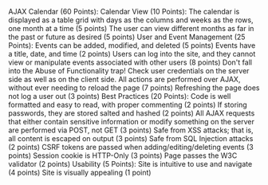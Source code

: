 AJAX Calendar (60 Points):
  Calendar View (10 Points):
    The calendar is displayed as a table grid with days as the columns and weeks as the rows, one month at a time (5 points)
    The user can view different months as far in the past or future as desired (5 points)
    User and Event Management (25 Points):
    Events can be added, modified, and deleted (5 points)
    Events have a title, date, and time (2 points)
    Users can log into the site, and they cannot view or manipulate events associated with other users (8 points)
    Don't fall into the Abuse of Functionality trap! Check user credentials on the server side as well as on the client side.
    All actions are performed over AJAX, without ever needing to reload the page (7 points)
    Refreshing the page does not log a user out (3 points)
Best Practices (20 Points):
Code is well formatted and easy to read, with proper commenting (2 points)
If storing passwords, they are stored salted and hashed (2 points)
All AJAX requests that either contain sensitive information or modify something on the server are performed via POST, not GET (3 points)
Safe from XSS attacks; that is, all content is escaped on output (3 points)
Safe from SQL Injection attacks (2 points)
CSRF tokens are passed when adding/editing/deleting events (3 points)
Session cookie is HTTP-Only (3 points)
Page passes the W3C validator (2 points)
Usability (5 Points):
Site is intuitive to use and navigate (4 points)
Site is visually appealing (1 point)
